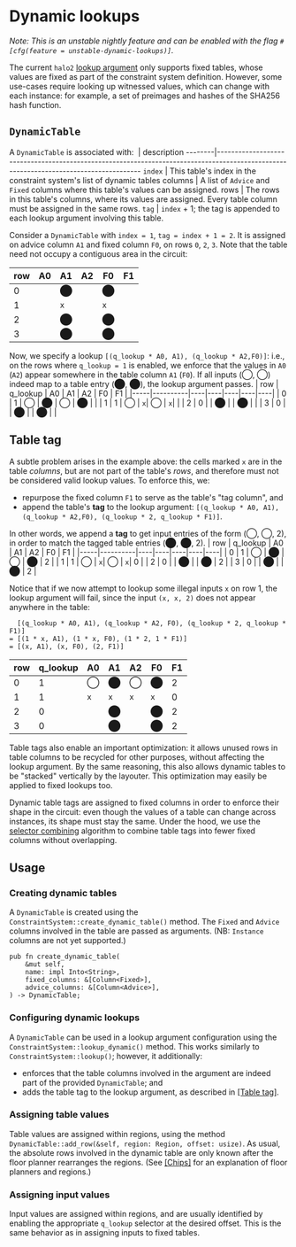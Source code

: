 # Dynamic lookups
*Note: This is an unstable nightly feature and can be enabled with the flag `#[cfg(feature = unstable-dynamic-lookups)]`.*

The current `halo2` [lookup argument](../design/proving-system/lookup.md) only supports fixed tables, whose values are fixed as part of the constraint system definition. However, some use-cases require looking up witnessed values, which can change with each instance: for example, a set of preimages and hashes of the SHA256 hash function.

## `DynamicTable`
A `DynamicTable` is associated with:
   ​     |  description
--------|--------------------------------------------------------------------------------------------------------------------------------------
`index` | This table's index in the constraint system's list of dynamic tables
columns | A list of `Advice` and `Fixed` columns where this table's values can be assigned.
  rows  | The rows in this table's columns, where its values are assigned. Every table column must be assigned in the same rows.
 `tag`  | `index` + 1; the tag is appended to each lookup argument involving this table.

Consider a `DynamicTable` with `index = 1`, `tag = index + 1 = 2`. It is assigned on advice column `A1` and fixed column `F0`, on rows `0`, `2`, `3`. Note that the table need not occupy a contiguous area in the circuit:

| row | A0 | A1 | A2 | F0 | F1 |
|-----|----|----|----|----|----|
|  0  |    | ⬤ |    | ⬤ |    |
|  1  |    | `x`|    | `x`|    |
|  2  |    | ⬤ |    | ⬤ |    |
|  3  |    | ⬤ |    | ⬤ |    |

Now, we specify a lookup `[(q_lookup * A0, A1), (q_lookup * A2,F0)]`: i.e., on the rows where `q_lookup = 1` is enabled, we enforce that the values in `A0` (`A2`) appear somewhere in the table column `A1` (`F0`). If all inputs (◯, ◯) indeed map to a table entry (⬤, ⬤), the lookup argument passes.
| row | q_lookup | A0 | A1 | A2 | F0 | F1 |
|-----|----------|----|----|----|----|----|
|  0  |     1    |  ◯ | ⬤ |  ◯ | ⬤ |    |
|  1  |     1    |  ◯ | `x`|  ◯ | `x`|    |
|  2  |     0    |    | ⬤ |    | ⬤ |    |
|  3  |     0    |    | ⬤ |    | ⬤ |    |

## Table tag
A subtle problem arises in the example above: the cells marked `x` are in the table *columns*, but are not part of the table's *rows*, and therefore must not be considered valid lookup values. To enforce this, we:
- repurpose the fixed column `F1` to serve as the table's "tag column", and
- append the table's **tag** to the lookup argument: `[(q_lookup * A0, A1), (q_lookup * A2,F0), (q_lookup * 2, q_lookup * F1)]`.

In other words, we append a **tag** to get input entries of the form (◯, ◯, 2), in order to match the tagged table entries (⬤, ⬤, 2).
| row | q_lookup | A0 | A1 | A2 | F0 | F1 |
|-----|----------|----|----|----|----|----|
|  0  |     1    |  ◯ | ⬤ |  ◯ | ⬤ |  2 |
|  1  |     1    |  ◯ | `x`|  ◯ | `x`|  0 |
|  2  |     0    |    | ⬤ |    | ⬤ |  2 |
|  3  |     0    |    | ⬤ |    | ⬤ |  2 |

Notice that if we now attempt to lookup some illegal inputs `x` on row 1, the lookup argument will fail, since the input `(x, x, 2)` does not appear anywhere in the table:
```ignore
  [(q_lookup * A0, A1), (q_lookup * A2, F0), (q_lookup * 2, q_lookup * F1)]
= [(1 * x, A1), (1 * x, F0), (1 * 2, 1 * F1)]
= [(x, A1), (x, F0), (2, F1)]
```

| row | q_lookup | A0 | A1 | A2 | F0 | F1 |
|-----|----------|----|----|----|----|----|
|  0  |     1    |  ◯ | ⬤ |  ◯ | ⬤ |  2 |
|  1  |     1    | `x`| `x`| `x`| `x`|  0 |
|  2  |     0    |    | ⬤ |    | ⬤ |  2 |
|  3  |     0    |    | ⬤ |    | ⬤ |  2 |

Table tags also enable an important optimization: it allows unused rows in table columns to be recycled for other purposes, without affecting the lookup argument. By the same reasoning, this also allows dynamic tables to be "stacked" vertically by the layouter. This optimization may easily be applied to fixed lookups too.

Dynamic table tags are assigned to fixed columns in order to enforce their shape in the circuit: even though the values of a table can change across instances, its shape must stay the same. Under the hood, we use the [selector combining](../design/implementation/selector-combining.md) algorithm to combine table tags into fewer fixed columns without overlapping.

## Usage
### Creating dynamic tables
A `DynamicTable` is created using the `ConstraintSystem::create_dynamic_table()` method. The `Fixed` and `Advice` columns involved in the table are passed as arguments. (NB: `Instance` columns are not yet supported.)

```ignore
pub fn create_dynamic_table(
    &mut self,
    name: impl Into<String>,
    fixed_columns: &[Column<Fixed>],
    advice_columns: &[Column<Advice>],
) -> DynamicTable;
```

### Configuring dynamic lookups
A `DynamicTable` can be used in a lookup argument configuration using the `ConstraintSystem::lookup_dynamic()` method. This works similarly to `ConstraintSystem::lookup()`; however, it additionally:
- enforces that the table columns involved in the argument are indeed part of the provided `DynamicTable`; and
- adds the table tag to the lookup argument, as described in [[Table tag]](#table-tag).

### Assigning table values
Table values are assigned within regions, using the method `DynamicTable::add_row(&self, region: Region, offset: usize)`. As usual, the absolute rows involved in the dynamic table are only known after the floor planner rearranges the regions. (See [[Chips]](../concepts/chips.md) for an explanation of floor planners and regions.)

### Assigning input values
Input values are assigned within regions, and are usually identified by enabling the appropriate `q_lookup` selector at the desired offset. This is the same behavior as in assigning inputs to fixed tables.